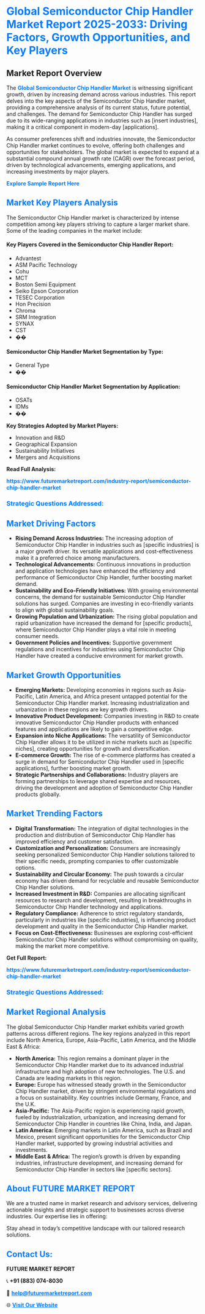 <h1 style="color: #007BFF;">Global Semiconductor Chip Handler Market Report 2025-2033: Driving Factors, Growth Opportunities, and Key Players</h1>

<section id="overview">
<h2>Market Report Overview</h2>
<p>The <a href="https://www.futuremarketreport.com/industry-report/semiconductor-chip-handler-market" style="color: #007BFF; text-decoration: none;"><strong>Global Semiconductor Chip Handler Market</strong></a> is witnessing significant growth, driven by increasing demand across various industries. This report delves into the key aspects of the Semiconductor Chip Handler market, providing a comprehensive analysis of its current status, future potential, and challenges. The demand for Semiconductor Chip Handler has surged due to its wide-ranging applications in industries such as [insert industries], making it a critical component in modern-day [applications].</p>
<p>As consumer preferences shift and industries innovate, the Semiconductor Chip Handler market continues to evolve, offering both challenges and opportunities for stakeholders. The global market is expected to expand at a substantial compound annual growth rate (CAGR) over the forecast period, driven by technological advancements, emerging applications, and increasing investments by major players.</p>
</section>

<section id="overview">
<p><a href="https://www.futuremarketreport.com/request-sample/reportId=117767" style="color: #007BFF; text-decoration: none;"><strong>Explore Sample Report Here</strong></a></p>
</section>

<section id="key-players">
<h2 style="color: #007BFF;">Market Key Players Analysis</h2>
<p>The Semiconductor Chip Handler market is characterized by intense competition among key players striving to capture a larger market share. Some of the leading companies in the market include:</p>
<h4>Key Players Covered in the Semiconductor Chip Handler Report:</h4>
<ul><li>Advantest</li><li>ASM Pacific Technology</li><li>Cohu</li><li>MCT</li><li>Boston Semi Equipment</li><li>Seiko Epson Corporation</li><li>TESEC Corporation</li><li>Hon Precision</li><li>Chroma</li><li>SRM Integration</li><li>SYNAX</li><li>CST</li><li>��</li></ul>
<h4>Semiconductor Chip Handler Market Segmentation by Type:</h4>
<ul><li>General Type</li><li>��</li></ul>

<h4>Semiconductor Chip Handler Market Segmentation by Application:</h4>
<ul><li>OSATs</li><li>IDMs</li><li>��</li></ul>
<p><strong>Key Strategies Adopted by Market Players:</strong></p>
<ul>
<li>Innovation and R&D</li>
<li>Geographical Expansion</li>
<li>Sustainability Initiatives</li>
<li>Mergers and Acquisitions</li>
</ul>
</section>

<section>
<p><strong>Read Full Analysis: </strong></p><a href="https://www.futuremarketreport.com/industry-report/semiconductor-chip-handler-market" style="color: #007BFF; text-decoration: none;"><strong>https://www.futuremarketreport.com/industry-report/semiconductor-chip-handler-market</strong></a>
<h3 style="color: #007BFF;">Strategic Questions Addressed:</h3>
</section>

<section id="driving-factors">
<h2 style="color: #007BFF;">Market Driving Factors</h2>
<ul>
<li><strong>Rising Demand Across Industries:</strong> The increasing adoption of Semiconductor Chip Handler in industries such as [specific industries] is a major growth driver. Its versatile applications and cost-effectiveness make it a preferred choice among manufacturers.</li>
<li><strong>Technological Advancements:</strong> Continuous innovations in production and application technologies have enhanced the efficiency and performance of Semiconductor Chip Handler, further boosting market demand.</li>
<li><strong>Sustainability and Eco-Friendly Initiatives:</strong> With growing environmental concerns, the demand for sustainable Semiconductor Chip Handler solutions has surged. Companies are investing in eco-friendly variants to align with global sustainability goals.</li>
<li><strong>Growing Population and Urbanization:</strong> The rising global population and rapid urbanization have increased the demand for [specific products], where Semiconductor Chip Handler plays a vital role in meeting consumer needs.</li>
<li><strong>Government Policies and Incentives:</strong> Supportive government regulations and incentives for industries using Semiconductor Chip Handler have created a conducive environment for market growth.</li>
</ul>
</section>

<section id="growth-opportunities">
<h2 style="color: #007BFF;">Market Growth Opportunities</h2>
<ul>
<li><strong>Emerging Markets:</strong> Developing economies in regions such as Asia-Pacific, Latin America, and Africa present untapped potential for the Semiconductor Chip Handler market. Increasing industrialization and urbanization in these regions are key growth drivers.</li>
<li><strong>Innovative Product Development:</strong> Companies investing in R&D to create innovative Semiconductor Chip Handler products with enhanced features and applications are likely to gain a competitive edge.</li>
<li><strong>Expansion into Niche Applications:</strong> The versatility of Semiconductor Chip Handler allows it to be utilized in niche markets such as [specific niches], creating opportunities for growth and diversification.</li>
<li><strong>E-commerce Growth:</strong> The rise of e-commerce platforms has created a surge in demand for Semiconductor Chip Handler used in [specific applications], further boosting market growth.</li>
<li><strong>Strategic Partnerships and Collaborations:</strong> Industry players are forming partnerships to leverage shared expertise and resources, driving the development and adoption of Semiconductor Chip Handler products globally.</li>
</ul>
</section>

<section id="trending-factors">
<h2 style="color: #007BFF;">Market Trending Factors</h2>
<ul>
<li><strong>Digital Transformation:</strong> The integration of digital technologies in the production and distribution of Semiconductor Chip Handler has improved efficiency and customer satisfaction.</li>
<li><strong>Customization and Personalization:</strong> Consumers are increasingly seeking personalized Semiconductor Chip Handler solutions tailored to their specific needs, prompting companies to offer customizable options.</li>
<li><strong>Sustainability and Circular Economy:</strong> The push towards a circular economy has driven demand for recyclable and reusable Semiconductor Chip Handler solutions.</li>
<li><strong>Increased Investment in R&D:</strong> Companies are allocating significant resources to research and development, resulting in breakthroughs in Semiconductor Chip Handler technology and applications.</li>
<li><strong>Regulatory Compliance:</strong> Adherence to strict regulatory standards, particularly in industries like [specific industries], is influencing product development and quality in the Semiconductor Chip Handler market.</li>
<li><strong>Focus on Cost-Effectiveness:</strong> Businesses are exploring cost-efficient Semiconductor Chip Handler solutions without compromising on quality, making the market more competitive.</li>
</ul>
</section>

<section>
<p><strong>Get Full Report: </strong></p><a href="https://www.futuremarketreport.com/industry-report/semiconductor-chip-handler-market" style="color: #007BFF; text-decoration: none;"><strong>https://www.futuremarketreport.com/industry-report/semiconductor-chip-handler-market</strong></a>
<h3 style="color: #007BFF;">Strategic Questions Addressed:</h3>
</section>


<section id="regional-analysis">
<h2 style="color: #007BFF;">Market Regional Analysis</h2>
<p>The global Semiconductor Chip Handler market exhibits varied growth patterns across different regions. The key regions analyzed in this report include North America, Europe, Asia-Pacific, Latin America, and the Middle East & Africa:</p>
<ul>
<li><strong>North America:</strong> This region remains a dominant player in the Semiconductor Chip Handler market due to its advanced industrial infrastructure and high adoption of new technologies. The U.S. and Canada are leading markets in this region.</li>
<li><strong>Europe:</strong> Europe has witnessed steady growth in the Semiconductor Chip Handler market, driven by stringent environmental regulations and a focus on sustainability. Key countries include Germany, France, and the U.K.</li>
<li><strong>Asia-Pacific:</strong> The Asia-Pacific region is experiencing rapid growth, fueled by industrialization, urbanization, and increasing demand for Semiconductor Chip Handler in countries like China, India, and Japan.</li>
<li><strong>Latin America:</strong> Emerging markets in Latin America, such as Brazil and Mexico, present significant opportunities for the Semiconductor Chip Handler market, supported by growing industrial activities and investments.</li>
<li><strong>Middle East & Africa:</strong> The region’s growth is driven by expanding industries, infrastructure development, and increasing demand for Semiconductor Chip Handler in sectors like [specific sectors].</li>
</ul>
</section>

<footer>
<h2 style="color: #007BFF;">About FUTURE MARKET REPORT</h2>
<p>We are a trusted name in market research and advisory services, delivering actionable insights and strategic support to businesses across diverse industries. Our expertise lies in offering:</p>

<p>Stay ahead in today’s competitive landscape with our tailored research solutions.</p>

<h2 style="color: #007BFF;">Contact Us:</h2>
<p><strong>FUTURE MARKET REPORT</strong></p>
<p>📞 <strong>+91 (883) 074-8030</strong></p>
<p>📧 <strong><a href="mailto:help@futuremarketreport.com" style="color: #007BFF;">help@futuremarketreport.com</a></strong></p>
<p>🌐 <strong><a href="https://www.futuremarketreport.com/" style="color: #007BFF;">Visit Our Website</a></strong></p>
</footer>